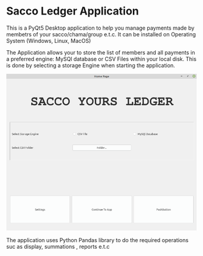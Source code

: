# Sacco Ledger Application
This is a PyQt5 Desktop application to   help you manage payments made by membetrs of your sacco/chama/group e.t.c. It can be installed on 
Operating System (Windows, Linux, MacOS)

The  Application allows your to store the list of members and all payments in a preferred engine: MySQl database or CSV Files within your local disk. This is done by selecting a storage Engine when starting the application.

![home image](/images/saccohome.png)

The application uses Python Pandas library to do the required operations suc as display, summations , reports e.t.c

